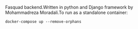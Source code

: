 Fasquad backend.Written in python and Django framework by Mohammadreza Moradali.To run as a standalone container:

```docker-compose up --remove-orphans```

